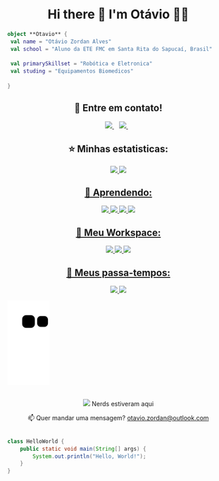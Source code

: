 <h1 align='center'>
  Hi there 👋 I'm Otávio 👨‍💻
</h1>

```kotlin
object **Otavio** {
 val name = "Otávio Zordan Alves"
 val school = "Aluno da ETE FMC em Santa Rita do Sapucaí, Brasil"
 
 val primarySkillset = "Robótica e Eletronica"
 val studing = "Equipamentos Biomedicos"

}
```
  
<h2 align='center'>
 💬 Entre em contato!
</h2>

<p align='center'>
 
  <a href="https://www.linkedin.com/in/ot%C3%A1vio-zordan-alves-b88160211/">
    <img src="https://img.shields.io/badge/linkedin-%230077B5.svg?&style=for-the-badge&logo=linkedin&logoColor=white" />
  </a>&nbsp;&nbsp;
  <a href="https://instagram.com/otaviozordan">
    <img src="https://img.shields.io/badge/instagram-%23E4405F.svg?&style=for-the-badge&logo=instagram&logoColor=white" />        
  </a>&nbsp;&nbsp;
  
</p>
  
<h2 align='center'>
  ⭐ Minhas estatisticas:
</h2>

<div align="center">
  <a href="https://github.com/otaviozordan">
  <img height="180em" src="https://github-readme-stats.vercel.app/api?username=otaviozordan&show_icons=true&theme=blue-green&include_all_commits=true&count_private=true"/>
  <img height="180em" src="https://github-readme-stats.vercel.app/api/top-langs/?username=otaviozordan&theme=blue-green&hide_langs_below=1"/>
</div>

<div> 
<h2 align='center'>
 🚀 Aprendendo:
</h2>
<p align='center'>
  <img src="https://img.shields.io/badge/HTML5-E34F26?style=for-the-badge&logo=html5&logoColor=white" />
  <img src="https://img.shields.io/badge/CSS3-1572B6?style=for-the-badge&logo=css3&logoColor=white" />
  <img src="https://img.shields.io/badge/Python-FFD43B?style=for-the-badge&logo=python&logoColor=darkgreen" />
  <img src="https://img.shields.io/badge/C%2B%2B-00599C?style=for-the-badge&logo=c%2B%2B&logoColor=white" />
</p>
  
<h2 align='center'>
 🔭 Meu Workspace:
</h2>
<p align='center'>
  <img src="https://img.shields.io/badge/Git-F05032?style=for-the-badge&logo=git&logoColor=white" />
  <img src="https://img.shields.io/badge/Linux-FCC624?style=for-the-badge&logo=linux&logoColor=black" />
  <img src="https://img.shields.io/badge/Visual_Studio_Code-0078D4?style=for-the-badge&logo=visual%20studio%20code&logoColor=white" />
</p>

<h2 align='center'>
  🔧 Meus passa-tempos:
</h2>
<p align='center'>
  <img src="https://img.shields.io/badge/Arduino-00979D?style=for-the-badge&logo=Arduino&logoColor=white" />
  <img src="https://img.shields.io/badge/Raspberry%20Pi-A22846?style=for-the-badge&logo=Raspberry%20Pi&logoColor=white" />
 </p>

   ![Snake animation](https://github.com/rafaballerini/rafaballerini/blob/output/github-contribution-grid-snake.svg)
</div>

##
  
<p align='center'>
  <a href="#"><img src="https://badges.pufler.dev/visits/otaviozordan/otaviozordan"></a>  Nerds estiveram aqui
</p>

<p align='center'>
  📫 Quer mandar uma mensagem? <a href='mailto:otavio.zordan@outook.com'>otavio.zordan@outlook.com</a>
</p>

##
```java
class HelloWorld {
    public static void main(String[] args) {
        System.out.println("Hello, World!"); 
    }
}
```
<p align ='center'
<img src="https://github.com/otaviozordan/TheDudeThatCode/blob/master/Assets/Developer.gif?raw=true">
</p>
